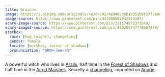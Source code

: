 ```yaml
---
title: Gráinne
image: https://i.pinimg.com/originals/4e/d4/02/4ed402ceb1b351b9f57f3a9e25d4300b.jpg
image-source: https://www.pinterest.com/pin/432908582942543107/
scary-image-source: https://www.pinterest.com/pin/211174972373549/
scary-image2-source: https://www.pinterest.com/pin/480266747770667479/
statbox:
  race: [hag (night), changeling]
  gender: female
  locale: [marshes, forest-of-shadows]
  pronunciation: "GROH-nee-ah"
---
```


A powerful witch who lives in [Arallu](../locales/arallu), half time in the [Forest of Shadows](../locales/forest-of-shadows) and half time in the [Acrid Marshes](../locales/marshes). Secretly a [changeling](../creatures/changelings), imprinted on [Anorje](anorje-mistral).
